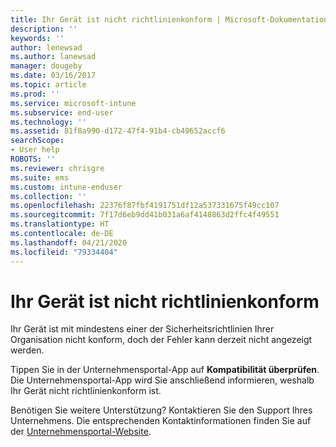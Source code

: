 ```yaml
---
title: Ihr Gerät ist nicht richtlinienkonform | Microsoft-Dokumentation
description: ''
keywords: ''
author: lenewsad
ms.author: lanewsad
manager: dougeby
ms.date: 03/16/2017
ms.topic: article
ms.prod: ''
ms.service: microsoft-intune
ms.subservice: end-user
ms.technology: ''
ms.assetid: 81f8a990-d172-47f4-91b4-cb49652accf6
searchScope:
- User help
ROBOTS: ''
ms.reviewer: chrisgre
ms.suite: ems
ms.custom: intune-enduser
ms.collection: ''
ms.openlocfilehash: 22376f87fbf4191751df12a537331675f49cc107
ms.sourcegitcommit: 7f17d6eb9dd41b031a6af4148863d2ffc4f49551
ms.translationtype: HT
ms.contentlocale: de-DE
ms.lasthandoff: 04/21/2020
ms.locfileid: "79334404"
---
```

# <a name="your-device-is-noncompliant"></a>Ihr Gerät ist nicht richtlinienkonform

Ihr Gerät ist mit mindestens einer der Sicherheitsrichtlinien Ihrer Organisation nicht konform, doch der Fehler kann derzeit nicht angezeigt werden.  

Tippen Sie in der Unternehmensportal-App auf **Kompatibilität überprüfen**. Die Unternehmensportal-App wird Sie anschließend informieren, weshalb Ihr Gerät nicht richtlinienkonform ist.

Benötigen Sie weitere Unterstützung? Kontaktieren Sie den Support Ihres Unternehmens. Die entsprechenden Kontaktinformationen finden Sie auf der [Unternehmensportal-Website](https://go.microsoft.com/fwlink/?linkid=2010980).
